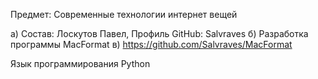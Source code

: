 Предмет: Современные технологии интернет вещей

а) Состав: Лоскутов Павел, Профиль GitHub: Salvraves
б) Разработка программы MacFormat
в) https://github.com/Salvraves/MacFormat

Язык программирования Python

